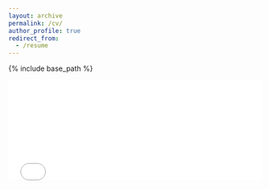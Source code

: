 ```yaml
---
layout: archive
permalink: /cv/
author_profile: true
redirect_from:
  - /resume
---
```


{% include base_path %}

<embed src="/files/CV.pdf" type="application/pdf" width="100%" height="200px" />
